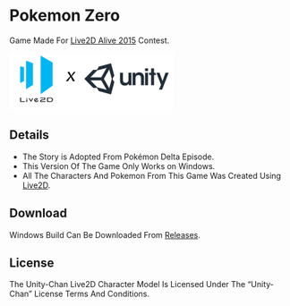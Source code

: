 # Pokemon Zero

Game Made For [Live2D Alive 2015][1] Contest.

![Live2DxUnity](https://github.com/FR0ST1N/Pokemon-Zero/blob/master/lxu.png)

## Details

  - The Story is Adopted From Pokémon Delta Episode.
  - This Version Of The Game Only Works on Windows.
  - All The Characters And Pokemon From This Game Was Created Using [Live2D][3].
  
## Download

Windows Build Can Be Downloaded From [Releases][4].

## License

The Unity-Chan Live2D Character Model Is Licensed Under The “Unity-Chan” License Terms And Conditions.

  [1]: http://www.live2d.com/en/alive2015
  [2]: https://docs.google.com/uc?id=0B7cqIlrE4gweekJvTWVRUmJRZ00&export=download
  [3]: http://www.live2d.com/en/
  [4]: https://github.com/FR0ST1N/Pokemon-Zero/releases
